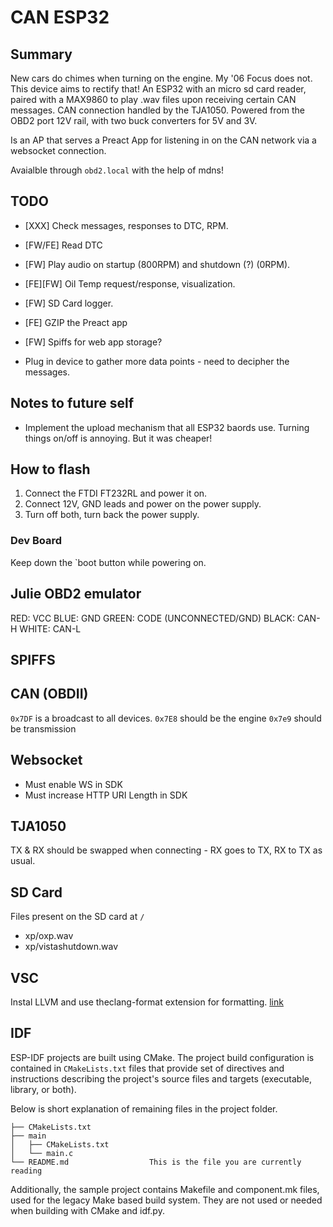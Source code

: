 # CAN ESP32

## Summary

New cars do chimes when turning on the engine. My '06 Focus does not. This device aims to rectify that!
An ESP32 with an micro sd card reader, paired with a MAX9860 to play .wav files upon receiving certain CAN messages.
CAN connection handled by the TJA1050. Powered from the OBD2 port 12V rail, with two buck converters for 5V and 3V.

Is an AP that serves a Preact App for listening in on the CAN network via a websocket connection.

Avaialble through `obd2.local` with the help of mdns!

## TODO

- [XXX] Check messages, responses to DTC, RPM.
- [FW/FE] Read DTC
- [FW] Play audio on startup (800RPM) and shutdown (?) (0RPM).
- [FE][FW] Oil Temp request/response, visualization.
- [FW] SD Card logger.
- [FE] GZIP the Preact app
- [FW] Spiffs for web app storage?

- Plug in device to gather more data points - need to decipher the messages.

## Notes to future self

- Implement the upload mechanism that all ESP32 baords use. Turning things on/off is annoying. But it was cheaper!

## How to flash

1. Connect the FTDI FT232RL and power it on.
2. Connect 12V, GND leads and power on the power supply.
3. Turn off both, turn back the power supply.

### Dev Board

Keep down the `boot button while powering on.

## Julie OBD2 emulator

RED: VCC
BLUE: GND
GREEN: CODE (UNCONNECTED/GND)
BLACK: CAN-H
WHITE: CAN-L

## SPIFFS

## CAN (OBDII)

`0x7DF` is a broadcast to all devices.
`0x7E8` should be the engine
`0x7e9` should be transmission

## Websocket

- Must enable WS in SDK
- Must increase HTTP URI Length in SDK

## TJA1050

TX & RX should be swapped when connecting - RX goes to TX, RX to TX as usual.

## SD Card

Files present on the SD card at `/`

- xp/oxp.wav
- xp/vistashutdown.wav

## VSC

Instal LLVM and use theclang-format extension for formatting. [link](https://github.com/llvm/llvm-project/releases/tag/llvmorg-20.1.0)

## IDF

ESP-IDF projects are built using CMake. The project build configuration is contained in `CMakeLists.txt`
files that provide set of directives and instructions describing the project's source files and targets
(executable, library, or both).

Below is short explanation of remaining files in the project folder.

```
├── CMakeLists.txt
├── main
│   ├── CMakeLists.txt
│   └── main.c
└── README.md                  This is the file you are currently reading
```

Additionally, the sample project contains Makefile and component.mk files, used for the legacy Make based build system.
They are not used or needed when building with CMake and idf.py.
